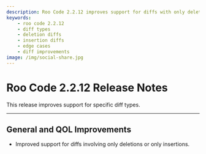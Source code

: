 ```yaml
---
description: Roo Code 2.2.12 improves support for diffs with only deletions or insertions, handling edge cases in diff editing more effectively.
keywords:
    - roo code 2.2.12
    - diff types
    - deletion diffs
    - insertion diffs
    - edge cases
    - diff improvements
image: /img/social-share.jpg
---
```


# Roo Code 2.2.12 Release Notes

This release improves support for specific diff types.

---

## General and QOL Improvements

- Improved support for diffs involving only deletions or only insertions.
